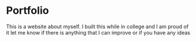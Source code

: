 # Portfolio
This is a website about myself. I built this while in college and I am proud of it let me know if there is anything that I can improve or if you have any ideas